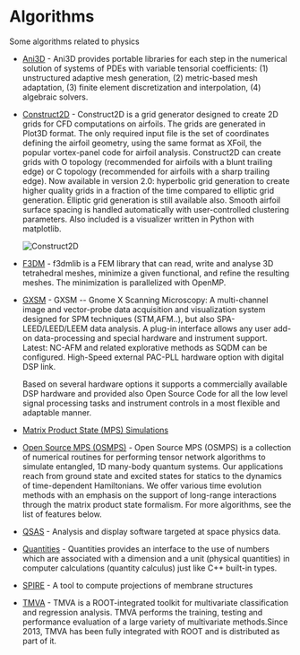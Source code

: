 # Algorithms

Some algorithms related to physics

- [Ani3D](https://sourceforge.net/projects/ani3d/) - Ani3D provides portable libraries for each step in the numerical solution of systems of PDEs with variable tensorial coefficients: (1) unstructured adaptive mesh generation, (2) metric-based mesh adaptation, (3) finite element discretization and interpolation, (4) algebraic solvers.

- [Construct2D](https://sourceforge.net/projects/construct2d/) - Construct2D is a grid generator designed to create 2D grids for CFD computations on airfoils. The grids are generated in Plot3D format. The only required input file is the set of coordinates defining the airfoil geometry, using the same format as XFoil, the popular vortex-panel code for airfoil analysis. Construct2D can create grids with O topology (recommended for airfoils with a blunt trailing edge) or C topology (recommended for airfoils with a sharp trailing edge). Now available in version 2.0: hyperbolic grid generation to create higher quality grids in a fraction of the time compared to elliptic grid generation. Elliptic grid generation is still available also. Smooth airfoil surface spacing is handled automatically with user-controlled clustering parameters. Also included is a visualizer written in Python with matplotlib.

  ![Construct2D](/images/construct2d.png)

- [F3DM](https://sourceforge.net/projects/f3dm/) - f3dmlib is a FEM library that can read, write and analyse 3D tetrahedral meshes, minimize a given functional, and refine the resulting meshes. The minimization is parallelized with OpenMP.

- [GXSM](https://gxsm.sourceforge.net/) - GXSM -- Gnome X Scanning Microscopy: A multi-channel image and vector-probe data acquisition and visualization system designed for SPM techniques (STM,AFM..), but also SPA-LEED/LEED/LEEM data analysis. A plug-in interface allows any user add-on data-processing and special hardware and instrument support. Latest: NC-AFM and related explorative methods as SQDM can be configured. High-Speed external PAC-PLL hardware option with digital DSP link.

  Based on several hardware options it supports a commercially available DSP hardware and provided also Open Source Code for all the low level signal processing tasks and instrument controls in a most flexible and adaptable manner.

- [Matrix Product State (MPS) Simulations]()
- [Open Source MPS (OSMPS)](https://sourceforge.net/projects/openmps/) - Open Source MPS (OSMPS) is a collection of numerical routines for performing tensor network algorithms to simulate entangled, 1D many-body quantum systems. Our applications reach from ground state and excited states for statics to the dynamics of time-dependent Hamiltonians. We offer various time evolution methods with an emphasis on the support of long-range interactions through the matrix product state formalism. For more algorithms, see the list of features below.
- [QSAS](https://sourceforge.net/projects/qsas/) - Analysis and display software targeted at space physics data.
- [Quantities](https://sourceforge.net/projects/quantity/) - Quantities provides an interface to the use of numbers which are associated with a dimension and a unit (physical quantities) in computer calculations (quantity calculus) just like C++ built-in types.
- [SPIRE](https://sourceforge.net/projects/spire-tool/) - A tool to compute projections of membrane structures
- [TMVA](https://root.cern/) - TMVA is a ROOT-integrated toolkit for multivariate classification and regression analysis. TMVA performs the training, testing and performance evaluation of a large variety of multivariate methods.Since 2013, TMVA has been fully integrated with ROOT and is distributed as part of it.
